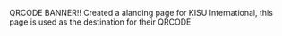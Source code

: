 QRCODE BANNER!! 
Created a alanding page for KISU International, this page is used as the destination for their QRCODE
